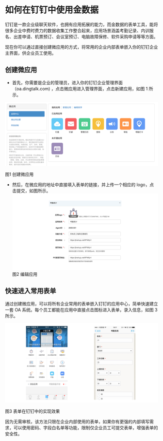 # 如何在钉钉中使用金数据

钉钉是一款企业级聊天软件，也拥有应用拓展的能力，而金数据的表单工具，能将很多企业中费时费力的数据收集工作整合起来，应用场景涵盖考勤记录、内训报名、出差申请、机票预订、会议室预订、电脑故障保修、软件采购申请等等方面。

现在你可以通过直接创建微应用的方式，将常用的企业内部表单嵌入你的钉钉企业主界面，供企业员工使用。

## 创建微应用

* 首先，你需要是企业的管理员，进入你的钉钉企业管理界面（oa.dingtalk.com\) ，点击微应用进入管理界面，点击新建应用，如图 1 所示。

![](/assets/钉钉-新建应用.png)

图1 创建微应用

* 然后，在微应用的地址中直接填入表单的链接，并上传一个相应的 logo，点击提交，如图所示。
  ![](/assets/钉钉-创建微应用应用.png)
  图2 编辑应用

## 快速进入常用表单

通过创建微应用，可以将所有企业常用的表单嵌入钉钉的应用中心，简单快速建立一套 OA 系统。每个员工都能在应用中直接点击图标进入表单，录入信息，如图 3 所示。

![](/assets/钉钉-应用中心.png)

图3 表单在钉钉中的实现效果

因为无需审核，该方法只限在企业内部使用的表单，如果你有更强的内部填写需求，可以使用密码、字段白名单等功能，限制仅企业员工可提交表单，增强表单的安全性。

